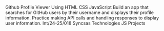Github Profile Viewer Using HTML CSS JavaScript 
Build an app that searches for GitHub users by their username and displays their profile information. 
Practice making API calls and handling responses to display user information. 
Int/24-25/018 Syncsas Technologies JS Projects
